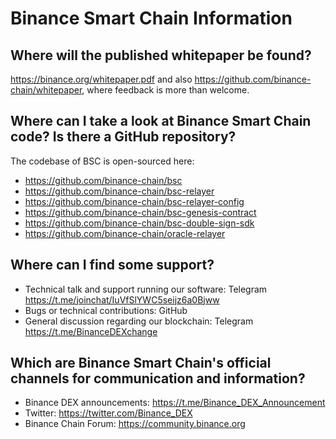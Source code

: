 # Binance Smart Chain  Information

## Where will the published whitepaper be found?

<https://binance.org/whitepaper.pdf> and also <https://github.com/binance-chain/whitepaper>, where feedback is more than welcome.

## Where can I take a look at Binance Smart Chain code? Is there a GitHub repository?

The codebase of BSC is open-sourced here:

* <https://github.com/binance-chain/bsc>
* <https://github.com/binance-chain/bsc-relayer>
* <https://github.com/binance-chain/bsc-relayer-config>
* <https://github.com/binance-chain/bsc-genesis-contract>
* <https://github.com/binance-chain/bsc-double-sign-sdk>
* <https://github.com/binance-chain/oracle-relayer>

## Where can I find some support?

* Technical talk and support running our software: Telegram <https://t.me/joinchat/IuVfSlYWC5seijz6a0Bjww>
* Bugs or technical contributions: GitHub
* General discussion regarding our blockchain: Telegram <https://t.me/BinanceDEXchange>

## Which are Binance Smart Chain's official channels for communication and information?

* Binance DEX announcements: <https://t.me/Binance_DEX_Announcement>
* Twitter: <https://twitter.com/Binance_DEX>
* Binance Chain Forum: <https://community.binance.org>